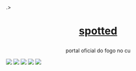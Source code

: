 .><h1 align="center">
    <a href="https://twitter.com/Spotted_do_tt">spotted</a>
</h1>
<p align="center">portal oficial do fogo no cu</p>

![](https://img.shields.io/static/v1?label=project%20version&message=v1.5&color=sucess&style=for-the-badge)
[![](http://ForTheBadge.com/images/badges/made-with-python.svg)](https://www.python.org/)
![](https://img.shields.io/static/v1?label=pyhon&message=2.7|3.5|3.6|3.7|3.8&color=informational&style=for-the-badge)
![](https://badges.frapsoft.com/os/v3/open-source.svg?v=103)
![](https://img.shields.io/discord/794297088246153246?color=7289da&label=Discord&logo=Discord&style=for-the-badge)
